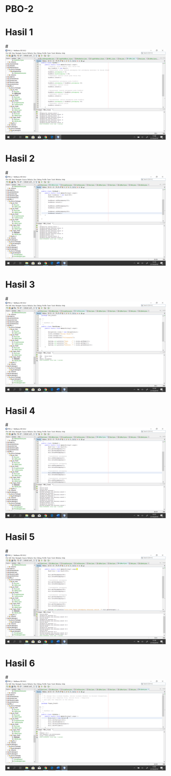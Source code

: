 # PBO-2
# Hasil 1
#![AltText](https://github.com/najmi10/PBO-2/blob/master/Lat1_PBO2.png "Hasil Satu")
# Hasil 2
#![AltText](https://github.com/najmi10/PBO-2/blob/master/Lat2_PBO2.png "Hasil Dua")
# Hasil 3
#![AltText](https://github.com/najmi10/PBO-2/blob/master/Lat3_PBO2.png "Hasil Tiga")
# Hasil 4
#![AltText](https://github.com/najmi10/PBO-2/blob/master/Lat4_PBO2.png "Hasil Empat")
# Hasil 5
#![AltText](https://github.com/najmi10/PBO-2/blob/master/Tugas1_PBO2.png "Hasil Lima")
# Hasil 6
#![AltText](https://github.com/najmi10/PBO-2/blob/master/Tugas2_PBO2.png "Hasil Enam")
